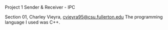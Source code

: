 Project 1 Sender & Receiver - IPC

Section 01, Charley Vieyra, cvieyra95@csu.fullerton.edu
The programming language I used was C++.

